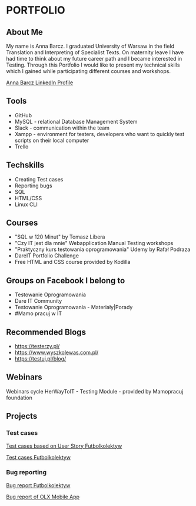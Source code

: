 # PORTFOLIO

## About Me
My name is Anna Barcz. I graduated University of Warsaw in the field Translation and Interpreting of Specialist Texts. On maternity leave I have had time to think about my future career path and I became interested in Testing. Through this Portfolio I would like to present my technical skills which I gained while participating different courses and workshops.

[Anna Barcz LinkedIn Profile](https://www.linkedin.com/in/anna-barcz/)

## Tools

- GitHub
- MySQL - relational Database Management System
- Slack - communication within the team
- Xampp - environment for testers, developers who want to quickly test scripts on their local computer
- Trello

## Techskills

- Creating Test cases
- Reporting bugs
- SQL
- HTML/CSS
- Linux CLI



## Courses

- "SQL w 120 Minut" by Tomasz Libera
- "Czy IT jest dla mnie" Webapplication Manual Testing workshops
- "Praktyczny kurs testowania oprogramowania" Udemy by Rafał Podraza
- DareIT Portfolio Challenge
- Free HTML and CSS course provided by Kodilla




## Groups on Facebook I belong to

- Testowanie Oprogramowania
- Dare IT Community
- Testowanie Oprogramowania - Materiały|Porady
- #Mamo pracuj w IT

## Recommended Blogs

- https://testerzy.pl/
- https://www.wyszkolewas.com.pl/
- https://testuj.pl/blog/

## Webinars

Webinars cycle HerWayToIT - Testing Module - provided by Mamopracuj foundation

## Projects

### Test cases

[Test cases based on User Story Futbolkolektyw](https://docs.google.com/document/d/1YlV6qw-MPUpYXDdydKaSraBdUQ9TRY4LvKI2Kxr4dX8/edit?usp=sharing)

[Test cases Futbolkolektyw](https://docs.google.com/document/d/1iX-T3UK7ox24rK226AKM1z6tzzQrwh8WgcJVi5-r7_M/edit?usp=sharing)

### Bug reporting

[Bug report Futbolkolektyw](https://docs.google.com/document/d/1w-GatSM5YCQ85uiDgTCE8fsEpb-A6B5HgkxT4rYG1wE/edit?usp=sharing)

[Bug report of OLX Mobile App](https://docs.google.com/document/d/1V8gRop8EabPQ_76p-HiTNFWHtvB2tUBXd4oA3b-KLkg/edit?usp=sharing)


